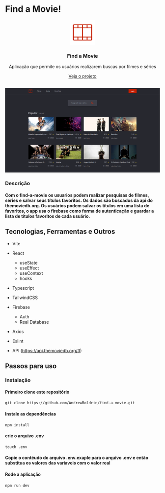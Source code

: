 # Find a Movie!

<div align="center">
   <a href="https://github.com/AndrewBoldrin/find-a-movie">
    <img src="src/assets/Logo.svg" alt="Logo" width="80" height="80">
  </a>
  <h3>Find a Movie</h3>
  <p>Aplicação que permite os usuários realizarem buscas por filmes e séries</p>
   <a href="https://andrewboldrin.github.io/find-a-movie/movie">Veja o projeto</a>
</div>

##

![home page](public/home-page.png)

### Descrição
#### Com o find-a-movie os usuarios podem realizar pesquisas de filmes, séries e salvar seus títulos favoritos. Os dados são buscados da api do themoviedb.org. Os usuários podem salvar os títulos em uma lista de favoritos, o app usa o firebase como forma de autenticação e guardar a lista de títulos favoritos de cada usuário.

## Tecnologias, Ferramentas e Outros
- Vite
- React
   - useState
   - useEffect
   - useContext
   - hooks
- Typescript
- TailwindCSS
- Firebase
   - Auth
   - Real Database

- Axios
- Eslint
- API (https://api.themoviedb.org/3)

## Passos para uso

### Instalação

#### Primeiro clone este repositório

```
git clone https://github.com/AndrewBoldrin/find-a-movie.git
```

#### Instale as dependências

```
npm install
```

#### crie o arquivo .env

```
touch .env
```

#### Copie o contéudo do arquivo .env.exaple para o arquivo .env e então substitua os valores das variaveis com o valor real

#### Rode a aplicação

```
npm run dev
```